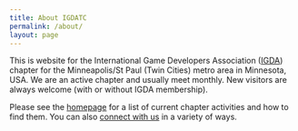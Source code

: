 ```yaml
---
title: About IGDATC
permalink: /about/
layout: page
---
```


This is website for the International Game Developers Association (<a href="http://igda.org/">IGDA</a>) chapter for the Minneapolis/St Paul (Twin Cities) metro area in Minnesota, USA.  We are an active chapter and usually meet monthly. New visitors are always welcome (with or without IGDA membership).

Please see the [homepage](/) for a list of current chapter activities and how to find them. You can also [connect with us](/connect/) in a variety of ways.


<!-- a href="http://www.facebook.com/IGDATC"><img src="/assets/img/facebook-32x32.png"></a -->
<!-- a href="http://www.twitter.com/igdatc"><img src="/assets/img/twitter-32x32.png"></a -->
<!-- a href="http://www.igdatc.org/feed/rss/"><img src="/assets/img/rss-32x32.png" -->


<!--
### Site contributors:
{% for contributor in site.github.contributors %}
  * {{ contributor.login }}
{% endfor %}
-->

